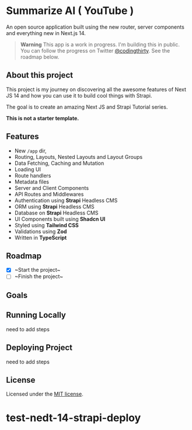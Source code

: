 # Summarize AI ( YouTube )

An open source application built using the new router, server components and everything new in Next.js 14.

> **Warning**
> This app is a work in progress. I'm building this in public. You can follow the progress on Twitter [@codingthirty](https://twitter.com/codingthirty).
> See the roadmap below.

## About this project

This project is my journey on discovering all the awesome features of Next JS 14 and how you can use it to build cool things with Strapi.

The goal is to create an amazing Next JS and Strapi Tutorial series.

**This is not a starter template.**

## Features

- New `/app` dir,
- Routing, Layouts, Nested Layouts and Layout Groups
- Data Fetching, Caching and Mutation
- Loading UI
- Route handlers
- Metadata files
- Server and Client Components
- API Routes and Middlewares
- Authentication using **Strapi** Headless CMS
- ORM using **Strapi** Headless CMS
- Database on **Strapi** Headless CMS
- UI Components built using **Shadcn UI**
- Styled using **Tailwind CSS**
- Validations using **Zod**
- Written in **TypeScript**

## Roadmap

- [x] ~Start the project~
- [ ] ~Finish the project~

## Goals


## Running Locally

need to add steps

## Deploying Project

need to add steps

## License

Licensed under the [MIT license](https://github.com/shadcn/taxonomy/blob/main/LICENSE.md).
# test-nedt-14-strapi-deploy
